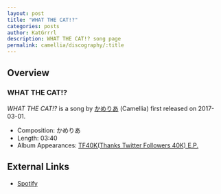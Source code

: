 ```yaml
---
layout: post
title: "WHAT THE CAT!?"
categories: posts
author: KatGrrrl
description: WHAT THE CAT!? song page
permalink: camellia/discography/:title
---
```


## Overview

### WHAT THE CAT!?

*WHAT THE CAT!?* is a song by [かめりあ](/camellia) (Camellia) first released on 2017-03-01.

* Composition: かめりあ
* Length: 03:40
* Album Appearances: [TF40K(Thanks Twitter Followers 40K) E.P.](/camellia/albums/TF40KEP)

## External Links

* [Spotify](https://open.spotify.com/track/6QvRMmzmNooeoJzigWH0jL?si=f0ae4cbdf1fe4780)
